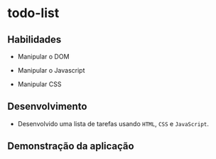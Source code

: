 # todo-list


## Habilidades

- Manipular o DOM

- Manipular o Javascript

-  Manipular CSS

## Desenvolvimento

- Desenvolvido uma lista de tarefas usando `HTML`, `CSS` e `JavaScript`.

## Demonstração da aplicação
